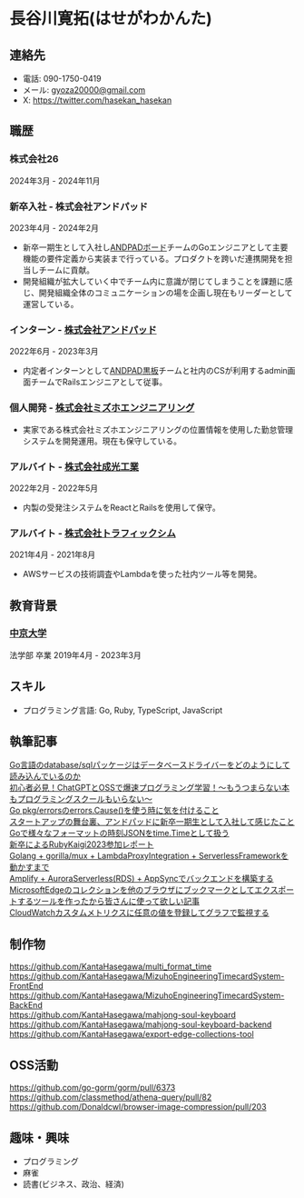 # 長谷川寛拓(はせがわかんた)

## 連絡先
- 電話: 090-1750-0419
- メール: gyoza20000@gmail.com
- X: https://twitter.com/hasekan_hasekan

## 職歴

### 株式会社26
2024年3月 - 2024年11月

### 新卒入社 - 株式会社アンドパッド
2023年4月 - 2024年2月
- 新卒一期生として入社し[ANDPADボード](https://andpad.jp/products/board)チームのGoエンジニアとして主要機能の要件定義から実装まで行っている。プロダクトを跨いだ連携開発を担当しチームに貢献。
- 開発組織が拡大していく中でチーム内に意識が閉じてしまうことを課題に感じ、開発組織全体のコミュニケーションの場を企画し現在もリーダーとして運営している。

### インターン - [株式会社アンドパッド](https://andpad.co.jp)
2022年6月 - 2023年3月
- 内定者インターンとして[ANDPAD黒板](https://andpad.jp/products/blackboard)チームと社内のCSが利用するadmin画面チームでRailsエンジニアとして従事。

### 個人開発 - [株式会社ミズホエンジニアリング](http://www.mizuho-engi.jp)
- 実家である株式会社ミズホエンジニアリングの位置情報を使用した勤怠管理システムを開発運用。現在も保守している。

### アルバイト - [株式会社成光工業](https://www.k-seiko.co.jp)
2022年2月 - 2022年5月
- 内製の受発注システムをReactとRailsを使用して保守。

### アルバイト - [株式会社トラフィックシム](https://www.trafficsim.co.jp)
2021年4月 - 2021年8月
- AWSサービスの技術調査やLambdaを使った社内ツール等を開発。

## 教育背景

### [中京大学](https://www.chukyo-u.ac.jp)
法学部 卒業
2019年4月 - 2023年3月

## スキル
- プログラミング言語: Go, Ruby, TypeScript, JavaScript

## 執筆記事
[Go言語のdatabase/sqlパッケージはデータベースドライバーをどのようにして読み込んでいるのか](https://qiita.com/KantaHasegawa/items/3350225ba340264c768d)  
[初心者必見！ChatGPTとOSSで爆速プログラミング学習！〜もうつまらない本もプログラミングスクールもいらない〜](https://qiita.com/KantaHasegawa/items/56308da416c5de2e1b13)  
[Go pkg/errorsのerrors.Cause()を使う時に気を付けること](https://qiita.com/KantaHasegawa/items/99dfb8ff317ebe72b8eb)  
[スタートアップの舞台裏、アンドパッドに新卒一期生として入社して感じたこと](https://tech.andpad.co.jp/entry/2023/12/19/100000)  
[Goで様々なフォーマットの時刻JSONをtime.Timeとして扱う](https://qiita.com/KantaHasegawa/items/e3561b2446d5bb02286f)  
[新卒によるRubyKaigi2023参加レポート](https://tech.andpad.co.jp/entry/2023/05/19/100000)  
[Golang + gorilla/mux + LambdaProxyIntegration + ServerlessFrameworkを動かすまで](https://qiita.com/KantaHasegawa/items/23b8ed38e31761a3f0d9)  
[Amplify + AuroraServerless(RDS) + AppSyncでバックエンドを構築する](https://qiita.com/KantaHasegawa/items/ca8d2058ab8d12e75b81)  
[MicrosoftEdgeのコレクションを他のブラウザにブックマークとしてエクスポートするツールを作ったから皆さんに使って欲しい記事](https://qiita.com/KantaHasegawa/items/735ea513da58d718d819)  
[CloudWatchカスタムメトリクスに任意の値を登録してグラフで監視する](https://qiita.com/KantaHasegawa/items/3452543c7966bd56bd71)  

## 制作物
https://github.com/KantaHasegawa/multi_format_time  
https://github.com/KantaHasegawa/MizuhoEngineeringTimecardSystem-FrontEnd  
https://github.com/KantaHasegawa/MizuhoEngineeringTimecardSystem-BackEnd  
https://github.com/KantaHasegawa/mahjong-soul-keyboard  
https://github.com/KantaHasegawa/mahjong-soul-keyboard-backend  
https://github.com/KantaHasegawa/export-edge-collections-tool  

## OSS活動
https://github.com/go-gorm/gorm/pull/6373  
https://github.com/classmethod/athena-query/pull/82  
https://github.com/Donaldcwl/browser-image-compression/pull/203  

## 趣味・興味
- プログラミング
- 麻雀
- 読書(ビジネス、政治、経済)
